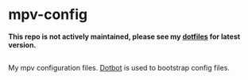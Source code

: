 # mpv-config
**This repo is not actively maintained, please see my [dotfiles](https://github.com/g6ai/dotfiles) for latest version.**

##
My mpv configuration files. [Dotbot](https://github.com/anishathalye/dotbot) is used to bootstrap config files.
